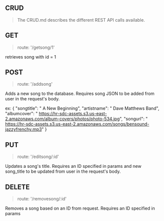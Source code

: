 ## CRUD

>The CRUD.md describes the different REST API calls available.

## GET

>route: '/getsong/1'

retrieves song with id = 1

## POST

>route: '/addsong'

Adds a new song to the database. Requires song JSON to be added from user in the request's body.

ex: {
    "songtitle": " A New Beginning",
    "artistname": " Dave Matthews Band",
    "albumcover": " https://hr-sdc-assets.s3.us-east-2.amazonaws.com/album-covers/photos/photo-534.jpg",
    "songurl": " https://hr-sdc-assets.s3.us-east-2.amazonaws.com/songs/bensound-jazzyfrenchy.mp3"
}

## PUT

>route: '/editsong/:id'

Updates a song's title. Requires an ID specified in params and new song_title to be updated from user in the request's body.

## DELETE

>route: '/removesong/:id'

Removes a song based on an ID from request. Requires an ID specified in params